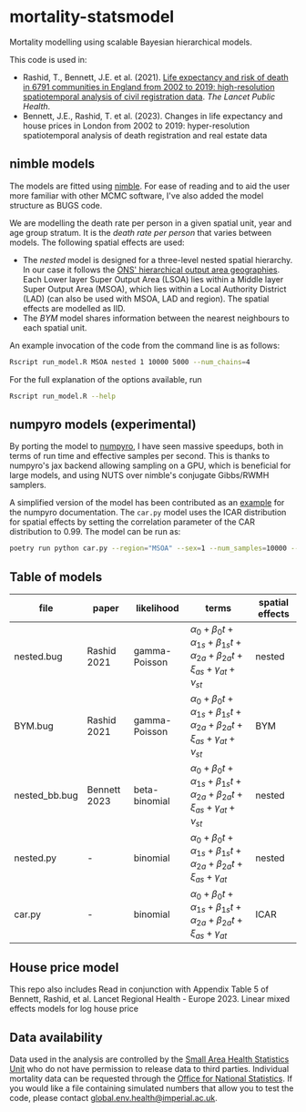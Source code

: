# mortality-statsmodel

Mortality modelling using scalable Bayesian hierarchical models.

This code is used in:

- Rashid, T., Bennett, J.E. et al. (2021). [Life expectancy and risk of death in 6791 communities in England from 2002 to 2019: high-resolution spatiotemporal analysis of civil registration data](https://www.thelancet.com/journals/lanpub/article/PIIS2468-2667(21)00205-X/fulltext). _The Lancet Public Health_.
- Bennett, J.E., Rashid, T. et al. (2023). Changes in life expectancy and house prices in London from 2002 to 2019: hyper-resolution spatiotemporal analysis of death registration and real estate data

## nimble models

The models are fitted using [nimble](https://r-nimble.org).
For ease of reading and to aid the user more familiar with other MCMC software, I've also added the model structure as BUGS code.

We are modelling the death rate per person in a given spatial unit, year and age group stratum.
It is the _death rate per person_ that varies between models. The following spatial effects are used:

- The _nested_ model is designed for a three-level nested spatial hierarchy. In our case it follows the [ONS' hierarchical output area geographies](https://www.ons.gov.uk/methodology/geography/ukgeographies/censusgeography). Each Lower layer Super Output Area (LSOA) lies within a Middle layer Super Output Area (MSOA), which lies within a Local Authority District (LAD) (can also be used with MSOA, LAD and region). The spatial effects are modelled as IID.
- The _BYM_ model shares information between the nearest neighbours to each spatial unit.

An example invocation of the code from the command line is as follows:

```sh
Rscript run_model.R MSOA nested 1 10000 5000 --num_chains=4
```

For the full explanation of the options available, run

```sh
Rscript run_model.R --help
```

## numpyro models (experimental)

By porting the model to [numpyro](https://num.pyro.ai/), I have seen massive speedups, both in terms of run time and effective samples per second.
This is thanks to numpyro's jax backend allowing sampling on a GPU, which is beneficial for large models, and using NUTS over nimble's conjugate Gibbs/RWMH samplers.

A simplified version of the model has been contributed as an [example](https://num.pyro.ai/en/latest/examples/mortality.html) for the numpyro documentation.
The `car.py` model uses the ICAR distribution for spatial effects by setting the correlation parameter of the CAR distribution to 0.99. The model can be run as:

```sh
poetry run python car.py --region="MSOA" --sex=1 --num_samples=10000 --num_warmup=5000 --num_chains=4 --device="cpu"
```

## Table of models

file       | paper       | likelihood    | terms                                                                    | spatial effects
---------- | ----------- | ------------- | ------------------------------------------------------------------------------- | -------
nested.bug | Rashid 2021 | gamma-Poisson | $α_0 + β_0 t + α_{1s} + β_{1s} t+ α_{2a} + β_{2a} t + ξ_{as} + γ_{at} + ν_{st}$ | nested
BYM.bug    | Rashid 2021 | gamma-Poisson | $α_0 + β_0 t + α_{1s} + β_{1s} t+ α_{2a} + β_{2a} t + ξ_{as} + γ_{at} + ν_{st}$ | BYM
nested_bb.bug | Bennett 2023 | beta-binomial | $α_0 + β_0 t + α_{1s} + β_{1s} t+ α_{2a} + β_{2a} t + ξ_{as} + γ_{at} + ν_{st}$ | nested
nested.py     | -        | binomial      | $α_0 + β_0 t + α_{1s} + β_{1s} t+ α_{2a} + β_{2a} t + ξ_{as} + γ_{at}$          | nested
car.py        | -        | binomial      | $α_0 + β_0 t + α_{1s} + β_{1s} t+ α_{2a} + β_{2a} t + ξ_{as} + γ_{at}$          | ICAR

## House price model

This repo also includes
Read in conjunction with Appendix Table 5 of Bennett, Rashid, et al. Lancet Regional Health - Europe 2023.
Linear mixed effects models for log house price

## Data availability

Data used in the analysis are controlled by the [Small Area Health Statistics Unit](https://www.imperial.ac.uk/school-public-health/epidemiology-and-biostatistics/small-area-health-statistics-unit/) who do not have permission to release data to third parties. Individual mortality data can be requested through the [Office for National Statistics](https://www.ons.gov.uk).
If you would like a file containing simulated numbers that allow you to test the code, please contact [global.env.health@imperial.ac.uk](mailto:global.env.health@imperial.ac.uk?subject=mortality%20simulation).
